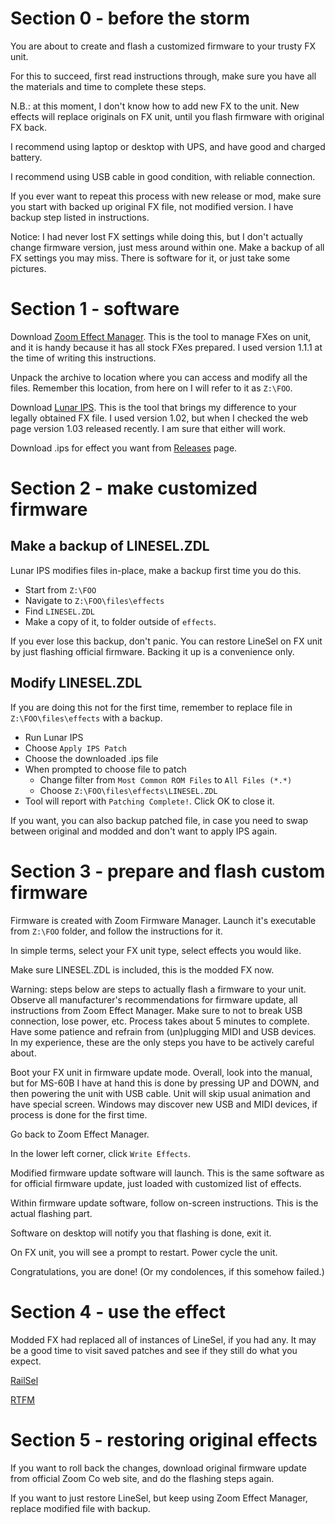 # Section 0 - before the storm
You are about to create and flash a customized firmware to your trusty FX unit.

For this to succeed, first read instructions through, make sure you have all the materials and time to complete these steps.

N.B.: at this moment, I don't know how to add new FX to the unit. New effects will replace originals on FX unit, until you flash firmware with original FX back.

I recommend using laptop or desktop with UPS, and have good and charged battery.

I recommend using USB cable in good condition, with reliable connection.

If you ever want to repeat this process with new release or mod, make sure you start with backed up original FX file, not modified version. I have backup step listed in instructions.

Notice: I had never lost FX settings while doing this, but I don't actually change firmware version, just mess around within one. Make a backup of all FX settings you may miss. There is software for it, or just take some pictures.

# Section 1 - software
Download [Zoom Effect Manager](https://vk.com/zoomeffectmanager). This is the tool to manage FXes on unit, and it is handy because it has all stock FXes prepared. I used version 1.1.1 at the time of writing this instructions.

Unpack the archive to location where you can access and modify all the files. Remember this location, from here on I will refer to it as `Z:\FOO`.

Download [Lunar IPS](http://fusoya.eludevisibility.org/lips/index.html). This is the tool that brings my difference to your legally obtained FX file. I used version 1.02, but when I checked the web page version 1.03 released recently. I am sure that either will work.

Download .ips for effect you want from [Releases](https://github.com/ELynx/zoom-fx-modding/releases) page.

# Section 2 - make customized firmware
## Make a backup of LINESEL.ZDL
Lunar IPS modifies files in-place, make a backup first time you do this.

* Start from `Z:\FOO`
* Navigate to `Z:\FOO\files\effects`
* Find `LINESEL.ZDL`
* Make a copy of it, to folder outside of `effects`.

If you ever lose this backup, don't panic. You can restore LineSel on FX unit by just flashing official firmware. Backing it up is a convenience only.

## Modify LINESEL.ZDL
If you are doing this not for the first time, remember to replace file in `Z:\FOO\files\effects` with a backup.

* Run Lunar IPS
* Choose `Apply IPS Patch`
* Choose the downloaded .ips file
* When prompted to choose file to patch
  * Change filter from `Most Common ROM Files` to `All Files (*.*)`
  * Choose `Z:\FOO\files\effects\LINESEL.ZDL`
* Tool will report with `Patching Complete!`. Click OK to close it.

If you want, you can also backup patched file, in case you need to swap between original and modded and don't want to apply IPS again.

# Section 3 - prepare and flash custom firmware
Firmware is created with Zoom Firmware Manager. Launch it's executable from `Z:\FOO` folder, and follow the instructions for it.

In simple terms, select your FX unit type, select effects you would like.

Make sure LINESEL.ZDL is included, this is the modded FX now.

Warning: steps below are steps to actually flash a firmware to your unit. Observe all manufacturer's recommendations for firmware update, all instructions from Zoom Effect Manager. Make sure to not to break USB connection, lose power, etc. Process takes about 5 minutes to complete. Have some patience and refrain from (un)plugging MIDI and USB devices. In my experience, these are the only steps you have to be actively careful about.

Boot your FX unit in firmware update mode. Overall, look into the manual, but for MS-60B I have at hand this is done by pressing UP and DOWN, and then powering the unit with USB cable. Unit will skip usual animation and have special screen. Windows may discover new USB and MIDI devices, if process is done for the first time.

Go back to Zoom Effect Manager.

In the lower left corner, click `Write Effects`.

Modified firmware update software will launch. This is the same software as for official firmware update, just loaded with customized list of effects.

Within firmware update software, follow on-screen instructions. This is the actual flashing part.

Software on desktop will notify you that flashing is done, exit it.

On FX unit, you will see a prompt to restart. Power cycle the unit.

Congratulations, you are done! (Or my condolences, if this somehow failed.)

# Section 4 - use the effect

Modded FX had replaced all of instances of LineSel, if you had any. It may be a good time to visit saved patches and see if they still do what you expect.

[RailSel](RainSel.md)

[RTFM](RTFM.md)

# Section 5 - restoring original effects

If you want to roll back the changes, download original firmware update from official Zoom Co web site, and do the flashing steps again.

If you want to just restore LineSel, but keep using Zoom Effect Manager, replace modified file with backup.
